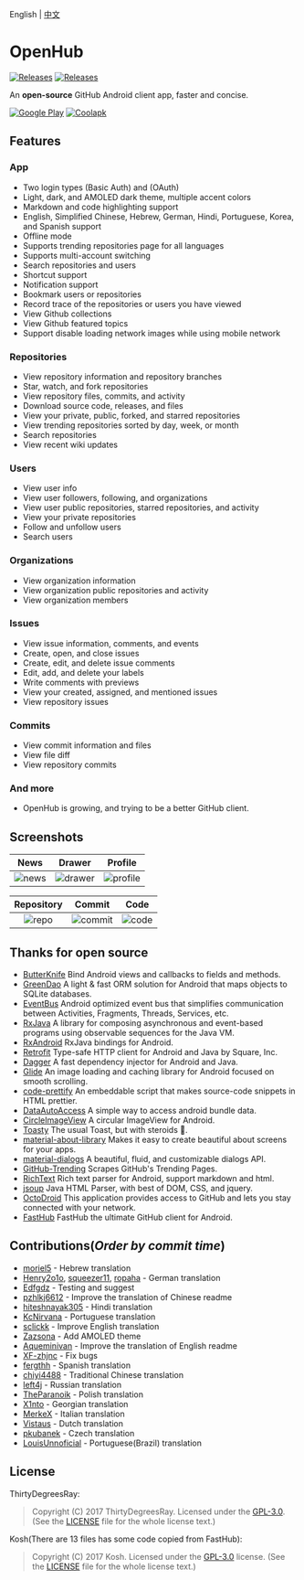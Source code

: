 English | [中文](/README-cn.md)
# OpenHub
[![Releases](https://img.shields.io/badge/android-5.0%2B-brightgreen.svg)](https://play.google.com/store/apps/details?id=com.thirtydegreesray.openhub)
[![Releases](https://img.shields.io/github/release/ThirtyDegreesRay/OpenHub.svg)](https://github.com/ThirtyDegreesRay/OpenHub/releases/latest)

An **open-source** GitHub Android client app, faster and concise.

[![Google Play](https://raw.githubusercontent.com/ThirtyDegreesRay/OpenHub/master/art/google_play.png?raw=true)](https://play.google.com/store/apps/details?id=com.thirtydegreesray.openhub)
[![Coolapk](https://raw.githubusercontent.com/ThirtyDegreesRay/OpenHub/master/art/coolapk.png?raw=true)](https://www.coolapk.com/apk/com.thirtydegreesray.openhub)

## Features

### App
* Two login types (Basic Auth) and (OAuth)
* Light, dark, and AMOLED dark theme, multiple accent colors
* Markdown and code highlighting support
* English, Simplified Chinese, Hebrew, German, Hindi, Portuguese, Korea, and Spanish support
* Offline mode
* Supports trending repositories page for all languages
* Supports multi-account switching
* Search repositories and users
* Shortcut support
* Notification support
* Bookmark users or repositories
* Record trace of the repositories or users you have viewed
* View Github collections
* View Github featured topics
* Support disable loading network images while using mobile network

### Repositories
* View repository information and repository branches
* Star, watch, and fork repositories
* View repository files, commits, and activity
* Download source code, releases, and files
* View your private, public, forked, and starred repositories
* View trending repositories sorted by day, week, or month
* Search repositories
* View recent wiki updates

### Users
* View user info
* View user followers, following, and organizations
* View user public repositories, starred repositories, and activity
* View your private repositories
* Follow and unfollow users
* Search users

### Organizations
* View organization information
* View organization public repositories and activity
* View organization members

### Issues
* View issue information, comments, and events
* Create, open, and close issues
* Create, edit, and delete issue comments
* Edit, add, and delete your labels
* Write comments with previews
* View your created, assigned, and mentioned issues
* View repository issues

### Commits
* View commit information and files
* View file diff
* View repository commits

### And more
* OpenHub is growing, and trying to be a better GitHub client.

## Screenshots

| News | Drawer | Profile |
|:-:|:-:|:-:|
| ![news](https://raw.githubusercontent.com/ThirtyDegreesRay/OpenHub/master/art/news.png?raw=true) | ![drawer](https://raw.githubusercontent.com/ThirtyDegreesRay/OpenHub/master/art/drawer.png?raw=true) | ![profile](https://raw.githubusercontent.com/ThirtyDegreesRay/OpenHub/master/art/profile.png?raw=true) |

| Repository | Commit | Code |
|:-:|:-:|:-:|
| ![repo](https://raw.githubusercontent.com/ThirtyDegreesRay/OpenHub/master/art/repo.png?raw=true) | ![commit](https://raw.githubusercontent.com/ThirtyDegreesRay/OpenHub/master/art/commit.png?raw=true) | ![code](https://raw.githubusercontent.com/ThirtyDegreesRay/OpenHub/master/art/code.png?raw=true) |

## Thanks for open source

* [ButterKnife](https://github.com/JakeWharton/butterknife) Bind Android views and callbacks to fields and methods.
* [GreenDao](https://github.com/greenrobot/greenDAO) A light & fast ORM solution for Android that maps objects to SQLite databases.
* [EventBus](https://github.com/greenrobot/EventBus) Android optimized event bus that simplifies communication between Activities, Fragments, Threads, Services, etc.
* [RxJava](https://github.com/ReactiveX/RxJava) A library for composing asynchronous and event-based programs using observable sequences for the Java VM.
* [RxAndroid](https://github.com/ReactiveX/RxAndroid) RxJava bindings for Android.
* [Retrofit](https://github.com/square/retrofit) Type-safe HTTP client for Android and Java by Square, Inc.
* [Dagger](https://github.com/google/dagger) A fast dependency injector for Android and Java.
* [Glide](https://github.com/bumptech/glide) An image loading and caching library for Android focused on smooth scrolling.
* [code-prettify](https://github.com/google/code-prettify) An embeddable script that makes source-code snippets in HTML prettier.
* [DataAutoAccess](https://github.com/ThirtyDegreesRay/DataAutoAccess) A simple way to access android bundle data.
* [CircleImageView](https://github.com/hdodenhof/CircleImageView) A circular ImageView for Android.
* [Toasty](https://github.com/GrenderG/Toasty) The usual Toast, but with steroids 💪.
* [material-about-library](https://github.com/daniel-stoneuk/material-about-library) Makes it easy to create beautiful about screens for your apps.
* [material-dialogs](https://github.com/afollestad/material-dialogs) A beautiful, fluid, and customizable dialogs API.
* [GitHub-Trending](https://github.com/thedillonb/GitHub-Trending) Scrapes GitHub's Trending Pages.
* [RichText](https://github.com/zzhoujay/RichText) Rich text parser for Android, support markdown and html.
* [jsoup](https://github.com/jhy/jsoup) Java HTML Parser, with best of DOM, CSS, and jquery.
* [OctoDroid](https://github.com/slapperwan/gh4a) This application provides access to GitHub and lets you stay connected with your network.
* [FastHub](https://github.com/k0shk0sh/FastHub) FastHub the ultimate GitHub client for Android.

## Contributions(*Order by commit time*)
* [moriel5](https://github.com/moriel5) - Hebrew translation
* [Henry2o1o](https://github.com/Henry2o1o), [squeezer11](https://github.com/squeezer11), [ropaha](https://github.com/ropaha) - German translation
* [Edfgdz](https://github.com/Edfgdz) - Testing and suggest
* [pzhlkj6612](https://github.com/pzhlkj6612) - Improve the translation of Chinese readme
* [hiteshnayak305](https://github.com/hiteshnayak305) - Hindi translation
* [KcNirvana](https://github.com/KcNirvana) - Portuguese translation
* [sclickk](https://github.com/sclickk) - Improve English translation
* [Zazsona](https://github.com/Zazsona) - Add AMOLED theme
* [Aqueminivan](https://github.com/Aqueminivan) - Improve the translation of English readme
* [XF-zhjnc](https://github.com/XF-zhjnc) - Fix bugs
* [fergthh](https://github.com/fergthh) - Spanish translation
* [chiyi4488](https://github.com/chiyi4488) - Traditional Chinese translation
* [left4j](https://github.com/left4j) - Russian translation
* [TheParanoik](https://github.com/TheParanoik) - Polish translation
* [X1nto](https://github.com/X1nto) - Georgian translation
* [MerkeX](https://github.com/MerkeX) - Italian translation
* [Vistaus](https://github.com/Vistaus) - Dutch translation
* [pkubanek](https://github.com/pkubanek) - Czech translation
* [LouisUnnoficial](https://github.com/LouisUnnoficial) - Portuguese(Brazil) translation


## License
ThirtyDegreesRay:
> Copyright (C) 2017 ThirtyDegreesRay.
> Licensed under the [GPL-3.0](https://www.gnu.org/licenses/gpl.html).
> (See the [LICENSE](https://github.com/ThirtyDegreesRay/OpenHub/blob/master/LICENSE) file for the whole license text.)

Kosh(There are 13 files has some code copied from FastHub):
> Copyright (C) 2017 Kosh.
> Licensed under the [GPL-3.0](https://www.gnu.org/licenses/gpl.html) license.
> (See the [LICENSE](https://github.com/k0shk0sh/FastHub/blob/master/LICENSE) file for the whole license text.)
